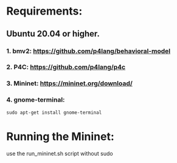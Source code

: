 # Requirements:

## Ubuntu 20.04 or higher.

### 1. bmv2: https://github.com/p4lang/behavioral-model

### 2. P4C: https://github.com/p4lang/p4c

### 3. Mininet: https://mininet.org/download/

### 4. gnome-terminal:
```
sudo apt-get install gnome-terminal
```

# Running the Mininet:

use the run_mininet.sh script without sudo